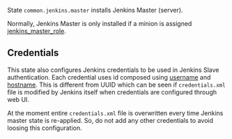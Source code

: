 
State `common.jenkins.master` installs Jenkins Master (server).

Normally, Jenkins Master is only installed if a minion is assigned [jenkins_master_role](docs/projects/common/pillars/system_host_roles/jenkins_master_role/readme.md).

## Credentials ##

This state also configures Jenkins credentials to be used in Jenkins Slave
authentication. Each credential uses id composed using
[username](docs/projects/common/pillars/system_hosts/_id/primary_user/username/reame.md) and
[hostname](docs/projects/common/pillars/system_hosts/_id/hostname.md). This is
different from UUID which can be seen if `credentials.xml` file is modified
by Jenkins itself when credentials are configured through web UI.

At the moment entire `credentials.xml` file is overwritten every time
Jenkins master state is re-applied. So, do not add any other credentials to
avoid loosing this configuration.

